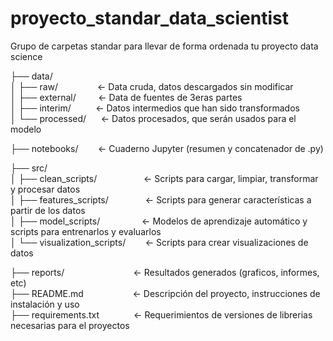 # proyecto_standar_data_scientist

Grupo de carpetas standar para llevar de forma ordenada tu proyecto data science  

├── data/  
│   ├── raw/&nbsp;&nbsp;&nbsp;&nbsp;&nbsp;&nbsp;&nbsp;&nbsp;&nbsp;&nbsp;&nbsp;&nbsp;&nbsp;&nbsp;&nbsp;&nbsp;<- Data cruda, datos descargados sin modificar  
│   ├── external/&nbsp;&nbsp;&nbsp;&nbsp;&nbsp;&nbsp;&nbsp;&nbsp;&nbsp;<- Data de fuentes de 3eras partes  
│   ├── interim/&nbsp;&nbsp;&nbsp;&nbsp;&nbsp;&nbsp;&nbsp;&nbsp;&nbsp;&nbsp;<- Datos intermedios que han sido transformados  
│   └── processed/&nbsp;&nbsp;&nbsp;&nbsp;&nbsp;&nbsp;<- Datos procesados, que serán usados para el modelo  

├── notebooks/&nbsp;&nbsp;&nbsp;&nbsp;&nbsp;&nbsp;&nbsp;&nbsp;<- Cuaderno Jupyter (resumen y concatenador de .py)  

├── src/  
│   ├── clean_scripts/&nbsp;&nbsp;&nbsp;&nbsp;&nbsp;&nbsp;&nbsp;&nbsp;&nbsp;&nbsp;&nbsp;&nbsp;&nbsp;&nbsp;&nbsp;&nbsp;&nbsp;&nbsp;&nbsp;<- Scripts para cargar, limpiar, transformar y procesar datos  
│   ├── features_scripts/&nbsp;&nbsp;&nbsp;&nbsp;&nbsp;&nbsp;&nbsp;&nbsp;&nbsp;&nbsp;&nbsp;&nbsp;&nbsp;&nbsp;&nbsp;<- Scripts para generar características a partir de los datos  
│   ├── model_scripts/&nbsp;&nbsp;&nbsp;&nbsp;&nbsp;&nbsp;&nbsp;&nbsp;&nbsp;&nbsp;&nbsp;&nbsp;&nbsp;&nbsp;&nbsp;&nbsp;&nbsp;<- Modelos de aprendizaje automático y scripts para entrenarlos y evaluarlos  
│   └── visualization_scripts/&nbsp;&nbsp;&nbsp;&nbsp;&nbsp;&nbsp;&nbsp;&nbsp;<- Scripts para crear visualizaciones de datos  

├── reports/&nbsp;&nbsp;&nbsp;&nbsp;&nbsp;&nbsp;&nbsp;&nbsp;&nbsp;&nbsp;&nbsp;&nbsp;&nbsp;&nbsp;&nbsp;&nbsp;&nbsp;&nbsp;&nbsp;&nbsp;&nbsp;&nbsp;&nbsp;&nbsp;&nbsp;&nbsp;&nbsp;&nbsp;<- Resultados generados (graficos, informes, etc)  
├── README.md&nbsp;&nbsp;&nbsp;&nbsp;&nbsp;&nbsp;&nbsp;&nbsp;&nbsp;&nbsp;&nbsp;&nbsp;&nbsp;&nbsp;&nbsp;&nbsp;&nbsp;&nbsp;&nbsp;&nbsp;<- Descripción del proyecto, instrucciones de instalación y uso  
├── requirements.txt&nbsp;&nbsp;&nbsp;&nbsp;&nbsp;&nbsp;&nbsp;&nbsp;&nbsp;&nbsp;&nbsp;&nbsp;&nbsp;&nbsp;<- Requerimientos de versiones de librerias necesarias para el proyectos  


